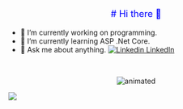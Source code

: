 
<p align="center" style="color:blue;font-size:18px;">
#  Hi there 👋
</p>


- 🔭 I’m currently working on programming.                                                                                               
- 🌱 I’m currently learning ASP .Net Core.                                                                  
- 💬 Ask me about anything.
 [![Linkedin](https://i.stack.imgur.com/gVE0j.png) LinkedIn](https://www.linkedin.com/in/songul-bayer/)

&nbsp;
<p align="center">
 <img src="https://user-images.githubusercontent.com/63016233/159158595-6396e478-11f1-4561-9dd0-dc831d4042eb.gif" alt="animated" />
</p>

![](https://countrush-prod.azurewebsites.net/l/badge/?repository=YourUsername.RepoName)


 


                                                        



